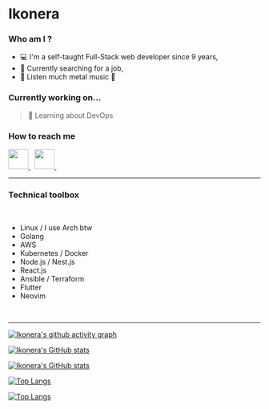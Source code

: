 # Ikonera

### Who am I ?

- :computer: I'm a self-taught Full-Stack web developer since 9 years,
- :office: Currently searching for a job,
- :musical_note: Listen much metal music :metal:

### Currently working on...

> :rocket: Learning about DevOps

### How to reach me

<a href="https://www.linkedin.com/in/gabriel-millet/" target="_blank">
  <img src="https://upload.wikimedia.org/wikipedia/commons/c/ca/LinkedIn_logo_initials.png" width="40pt"/>
</a>
&nbsp;
<a href="mailto:gabrielmlt@protonmail.ch" target="_blank">
  <img src="https://www.svgrepo.com/show/349484/protonmail.svg" width="40pt"/>
</a>
&nbsp;

---

### Technical toolbox

<br />

- Linux / I use Arch btw
- Golang
- AWS
- Kubernetes / Docker
- Node.js / Nest.js
- React.js
- Ansible / Terraform
- Flutter
- Neovim

<br />

---

<div>

[![Ikonera's github activity graph](https://github-readme-activity-graph.vercel.app/graph?username=Ikonera&theme=tokyo-night)](https://github.com/ashutosh00710/github-readme-activity-graph)

[![Ikonera's GitHub stats](https://github-readme-stats.vercel.app/api?show_icons=true&username=ikonera&theme=tokyonight)](https://github.com/Ikonera#gh-dark-mode-only)

[![Ikonera's GitHub stats](https://github-readme-stats.vercel.app/api?show_icons=true&username=ikonera&theme=vue)](https://github.com/Ikonera#gh-light-mode-only)

</div>

<div>

[![Top Langs](https://github-readme-stats.vercel.app/api/top-langs/?username=ikonera&layout=compact&theme=tokyonight)](https://github.com/Ikonera#gh-dark-mode-only)

[![Top Langs](https://github-readme-stats.vercel.app/api/top-langs/?username=ikonera&layout=compact&theme=vue)](https://github.com/Ikonera#gh-light-mode-only)

</div>
